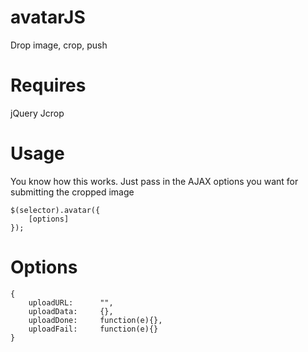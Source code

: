 avatarJS
========

Drop image, crop, push

Requires
========

jQuery
Jcrop

Usage
========

You know how this works. Just pass in the AJAX options you want for submitting the cropped image

```
$(selector).avatar({
	[options]
});
```

Options
========

```
{
	uploadURL:		"",
	uploadData:		{},
	uploadDone:		function(e){},
	uploadFail:		function(e){}
}
```
